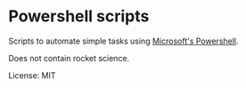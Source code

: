 Powershell scripts
===

Scripts to automate simple tasks using [Microsoft's Powershell](https://docs.microsoft.com/en-us/powershell/).

Does not contain rocket science.

License: MIT
